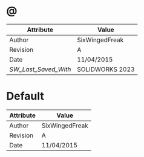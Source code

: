 # @
| Attribute | Value |
| ---  | ---     |
| Author | SixWingedFreak |
| Revision | A |
| Date | 11/04/2015 |
| _SW_Last_Saved_With_ | SOLIDWORKS 2023 |
# Default
| Attribute | Value |
| ---  | ---     |
| Author | SixWingedFreak |
| Revision | A |
| Date | 11/04/2015 |
